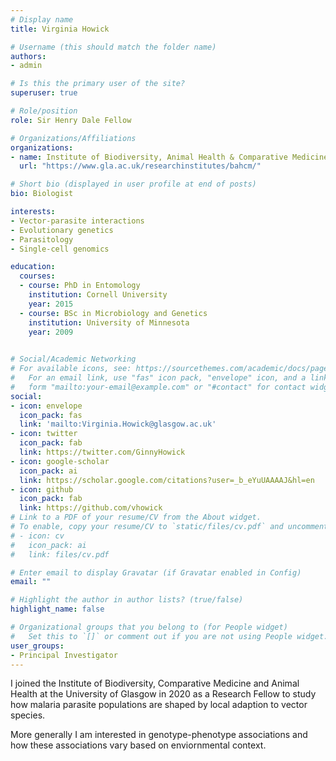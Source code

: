 ```yaml
---
# Display name
title: Virginia Howick

# Username (this should match the folder name)
authors:
- admin

# Is this the primary user of the site?
superuser: true

# Role/position
role: Sir Henry Dale Fellow

# Organizations/Affiliations
organizations:
- name: Institute of Biodiversity, Animal Health & Comparative Medicine
  url: "https://www.gla.ac.uk/researchinstitutes/bahcm/"

# Short bio (displayed in user profile at end of posts)
bio: Biologist

interests:
- Vector-parasite interactions
- Evolutionary genetics
- Parasitology
- Single-cell genomics

education:
  courses:
  - course: PhD in Entomology
    institution: Cornell University
    year: 2015
  - course: BSc in Microbiology and Genetics
    institution: University of Minnesota
    year: 2009
 

# Social/Academic Networking
# For available icons, see: https://sourcethemes.com/academic/docs/page-builder/#icons
#   For an email link, use "fas" icon pack, "envelope" icon, and a link in the
#   form "mailto:your-email@example.com" or "#contact" for contact widget.
social:
- icon: envelope
  icon_pack: fas
  link: 'mailto:Virginia.Howick@glasgow.ac.uk'
- icon: twitter
  icon_pack: fab
  link: https://twitter.com/GinnyHowick
- icon: google-scholar
  icon_pack: ai
  link: https://scholar.google.com/citations?user=_b_eYuUAAAAJ&hl=en
- icon: github
  icon_pack: fab
  link: https://github.com/vhowick
# Link to a PDF of your resume/CV from the About widget.
# To enable, copy your resume/CV to `static/files/cv.pdf` and uncomment the lines below.
# - icon: cv
#   icon_pack: ai
#   link: files/cv.pdf

# Enter email to display Gravatar (if Gravatar enabled in Config)
email: ""

# Highlight the author in author lists? (true/false)
highlight_name: false

# Organizational groups that you belong to (for People widget)
#   Set this to `[]` or comment out if you are not using People widget.
user_groups:
- Principal Investigator
---
```


I joined the Institute of Biodiversity, Comparative Medicine and Animal Health at the University of Glasgow in 2020 as a Research Fellow to study how malaria parasite populations are shaped by local adaption to vector species.

More generally I am interested in genotype-phenotype associations and how these associations vary based on enviornmental context. 

